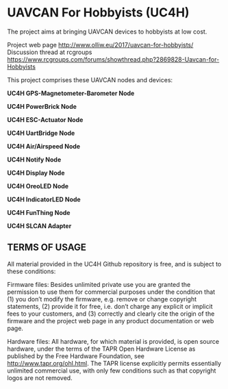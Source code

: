 # UAVCAN For Hobbyists (UC4H)

The project aims at bringing UAVCAN devices to hobbyists at low cost.

Project web page http://www.olliw.eu/2017/uavcan-for-hobbyists/<br>
Discussion thread at rcgroups https://www.rcgroups.com/forums/showthread.php?2869828-Uavcan-for-Hobbyists

This project comprises these UAVCAN nodes and devices:

<strong>UC4H GPS-Magnetometer-Barometer Node</strong><br>

<strong>UC4H PowerBrick Node</strong><br>

<strong>UC4H ESC-Actuator Node</strong><br>

<strong>UC4H UartBridge Node</strong><br>

<strong>UC4H Air/Airspeed Node</strong><br>

<strong>UC4H Notify Node</strong><br>

<strong>UC4H Display Node</strong><br>

<strong>UC4H OreoLED Node</strong><br>

<strong>UC4H IndicatorLED Node</strong><br>

<strong>UC4H FunThing Node</strong><br>

<strong>UC4H SLCAN Adapter</strong><br>


## TERMS OF USAGE

All material provided in the UC4H Github repository is free, and is subject to these conditions: 

Firmware files: Besides unlimited private use you are granted the permission to use them for commercial purposes under the condition that (1) you don’t modify the firmware, e.g. remove or change copyright statements, (2) provide it for free, i.e. don’t charge any explicit or implicit fees to your customers, and (3) correctly and clearly cite the origin of the firmware and the project web page in any product documentation or web page. 

Hardware files: All hardware, for which material is provided, is open source hardware, under the terms of the TAPR Open Hardware License as published by the Free Hardware Foundation, see http://www.tapr.org/ohl.html. The TAPR license explicitly permits essentially unlimited commercial use, with only few conditions such as that copyright logos are not removed.
